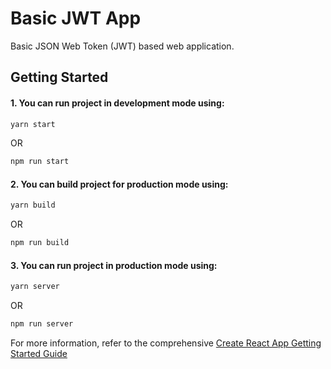 # Basic JWT App
Basic JSON Web Token (JWT) based web application.

## Getting Started

#### 1. You can run project in development mode using:
```bash
yarn start
```
OR
```bash
npm run start
```

#### 2. You can build project for production mode using:
```bash
yarn build
```
OR
```bash
npm run build
```

#### 3. You can run project in production mode using:
```bash
yarn server
```
OR
```bash
npm run server
```

For more information, refer to the comprehensive [Create React App Getting Started Guide](https://github.com/facebookincubator/create-react-app/blob/master/packages/react-scripts/template/README.md)
